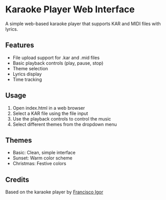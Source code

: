 # Karaoke Player Web Interface

A simple web-based karaoke player that supports KAR and MIDI files with lyrics.

## Features

- File upload support for .kar and .mid files
- Basic playback controls (play, pause, stop)
- Theme selection
- Lyrics display
- Time tracking

## Usage

1. Open index.html in a web browser
2. Select a KAR file using the file input
3. Use the playback controls to control the music
4. Select different themes from the dropdown menu

## Themes

- Basic: Clean, simple interface
- Sunset: Warm color scheme
- Christmas: Festive colors

## Credits

Based on the karaoke player by [Francisco Igor](https://fraigo.github.io/karaoke-player/) 